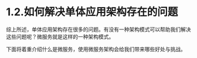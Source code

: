 # 1.2.如何解决单体应用架构存在的问题

综上所述，单体应用架构存在很多的问题。有没有一种架构模式可以帮助我们解决这些问题呢？微服务就是这样的一种架构模式。

下面将着重介绍什么是微服务，使用微服务架构会给我们带来哪些好处与挑战。